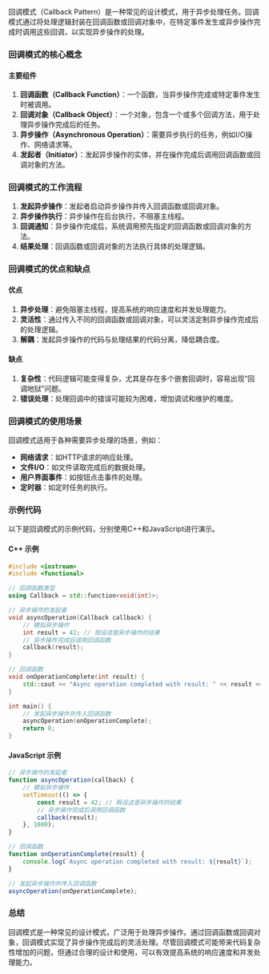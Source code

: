 回调模式（Callback Pattern）是一种常见的设计模式，用于异步处理任务。回调模式通过将处理逻辑封装在回调函数或回调对象中，在特定事件发生或异步操作完成时调用这些回调，以实现异步操作的处理。

### 回调模式的核心概念

#### 主要组件

1. **回调函数（Callback Function）**：一个函数，当异步操作完成或特定事件发生时被调用。
2. **回调对象（Callback Object）**：一个对象，包含一个或多个回调方法，用于处理异步操作完成后的任务。
3. **异步操作（Asynchronous Operation）**：需要异步执行的任务，例如I/O操作、网络请求等。
4. **发起者（Initiator）**：发起异步操作的实体，并在操作完成后调用回调函数或回调对象的方法。

### 回调模式的工作流程

1. **发起异步操作**：发起者启动异步操作并传入回调函数或回调对象。
2. **异步操作执行**：异步操作在后台执行，不阻塞主线程。
3. **回调通知**：异步操作完成后，系统调用预先指定的回调函数或回调对象的方法。
4. **结果处理**：回调函数或回调对象的方法执行具体的处理逻辑。

### 回调模式的优点和缺点

#### 优点

1. **异步处理**：避免阻塞主线程，提高系统的响应速度和并发处理能力。
2. **灵活性**：通过传入不同的回调函数或回调对象，可以灵活定制异步操作完成后的处理逻辑。
3. **解耦**：发起异步操作的代码与处理结果的代码分离，降低耦合度。

#### 缺点

1. **复杂性**：代码逻辑可能变得复杂，尤其是存在多个嵌套回调时，容易出现“回调地狱”问题。
2. **错误处理**：处理回调中的错误可能较为困难，增加调试和维护的难度。

### 回调模式的使用场景

回调模式适用于各种需要异步处理的场景，例如：

- **网络请求**：如HTTP请求的响应处理。
- **文件I/O**：如文件读取完成后的数据处理。
- **用户界面事件**：如按钮点击事件的处理。
- **定时器**：如定时任务的执行。

### 示例代码

以下是回调模式的示例代码，分别使用C++和JavaScript进行演示。

#### C++ 示例

```cpp
#include <iostream>
#include <functional>

// 回调函数类型
using Callback = std::function<void(int)>;

// 异步操作的发起者
void asyncOperation(Callback callback) {
    // 模拟异步操作
    int result = 42; // 假设这是异步操作的结果
    // 异步操作完成后调用回调函数
    callback(result);
}

// 回调函数
void onOperationComplete(int result) {
    std::cout << "Async operation completed with result: " << result << std::endl;
}

int main() {
    // 发起异步操作并传入回调函数
    asyncOperation(onOperationComplete);
    return 0;
}
```

#### JavaScript 示例

```javascript
// 异步操作的发起者
function asyncOperation(callback) {
    // 模拟异步操作
    setTimeout(() => {
        const result = 42; // 假设这是异步操作的结果
        // 异步操作完成后调用回调函数
        callback(result);
    }, 1000);
}

// 回调函数
function onOperationComplete(result) {
    console.log(`Async operation completed with result: ${result}`);
}

// 发起异步操作并传入回调函数
asyncOperation(onOperationComplete);
```

### 总结

回调模式是一种常见的设计模式，广泛用于处理异步操作。通过回调函数或回调对象，回调模式实现了异步操作完成后的灵活处理。尽管回调模式可能带来代码复杂性增加的问题，但通过合理的设计和使用，可以有效提高系统的响应速度和并发处理能力。